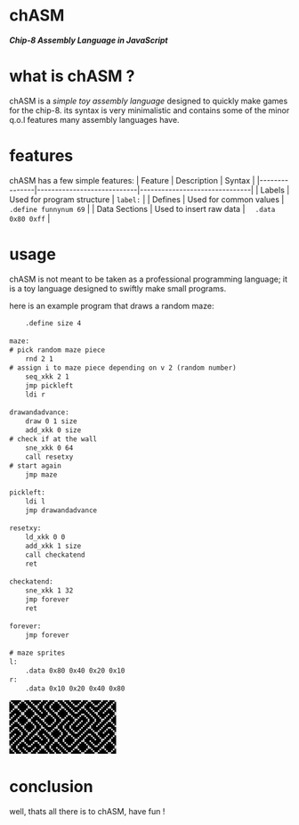 # chASM
***Chip-8 Assembly Language in JavaScript***

# what is chASM ?
chASM is a *simple toy assembly language* designed to quickly make games for the chip-8.
its syntax is very minimalistic and contains some of the minor q.o.l features many assembly languages have.

# features
chASM has a few simple features:
| Feature       | Description                | Syntax                        |
|---------------|----------------------------|-------------------------------|
| Labels        | Used for program structure | `label:`                      |
| Defines       | Used for common values     | `  .define funnynum 69`       |
| Data Sections | Used to insert raw data    | `  .data 0x80 0xff`           |

# usage
chASM is not meant to be taken as a professional programming language;
it is a toy language designed to swiftly make small programs.

here is an example program that draws a random maze:
```
    .define size 4
  
maze:
# pick random maze piece
    rnd 2 1
# assign i to maze piece depending on v 2 (random number)
    seq_xkk 2 1
    jmp pickleft
    ldi r

drawandadvance:
    draw 0 1 size
    add_xkk 0 size
# check if at the wall
    sne_xkk 0 64
    call resetxy
# start again
    jmp maze    

pickleft:
    ldi l
    jmp drawandadvance

resetxy:
    ld_xkk 0 0
    add_xkk 1 size
    call checkatend
    ret

checkatend:
    sne_xkk 1 32
    jmp forever
    ret

forever:
    jmp forever
  
# maze sprites
l:
    .data 0x80 0x40 0x20 0x10
r:
    .data 0x10 0x20 0x40 0x80
```

![a maze !](https://github.com/nectarboy/chasm/blob/main/doc/maze.png?raw=true)

# conclusion
well, thats all there is to chASM, have fun !
